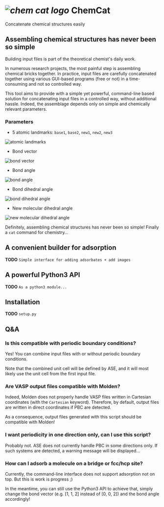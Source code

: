 # *![chem cat logo](demo_images/chem_cat_logo.svg)* ChemCat
Concatenate chemical structures easily

## Assembling chemical structures has never been so simple
Building input files is part of the theoretical chemist's daily work.

In numerous research projects, the most painful step is assembling chemical bricks together.
In practice, input files are carefully concatenated together using various GUI-based programs (free or not) in a time-consuming and not so controlled way.

This tool aims to provide with a simple yet powerful, command-line based solution for concatenating input files in a controlled way, without additional hassle. Indeed, the assemblage depends only on simple and chemically relevant parameters.

### Parameters

- 5 atomic landmarks: `base1`, `base2`, `new1`, `new2`, `new3`

![atomic landmarks](demo_images/landmarks.svg)

- Bond vector

![bond vector](demo_images/bond_vector.svg)

- Bond angle

![bond angle](demo_images/bond_angle.svg)

- Bond dihedral angle

![bond dihedral angle](demo_images/bond_dihedral.svg)

- New molecular dihedral angle

![new molecular dihedral angle](demo_images/new_dihedral.svg)

Definitely, assembling chemical structures has never been so simple! Finally a `cat` command for chemistry...

## A convenient builder for adsorption

**TODO** `Simple interface for adding adsorbates + add images`

## A powerful Python3 API

**TODO** `As a python3 module...`

## Installation

**TODO** `setup.py`

## Q&A
### Is this compatible with periodic boundary conditions?
Yes! You can combine input files with or without periodic boundary conditions. 

Note that the combined unit cell will be defined by ASE, and it will most likely use the unit cell from the first input file.

### Are VASP output files compatible with Molden?
Indeed, Molden does not properly handle VASP files written in Cartesian coordinates (with the `Cartesian` keyword). Therefore, by default, output files are written in direct coordinates if PBC are detected.

As a consequence, output files generated with this script should be compatible with Molden!

### I want periodicity in one direction only, can I use this script?
Probably not. ASE does not currently handle PBC in some directions only. If such systems are detected, a warning message will be displayed...

### How can I adsorb a molecule on a bridge or fcc/hcp site?
Currently, the command-line interface does not support adsorption not on top. But this is work is progress ;)

In the meantime, you can still use the Python3 API to achieve that, simply change the bond vector (e.g. [1, 1, 2] instead of [0, 0, 2]) and the bond angle accordingly!
